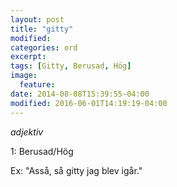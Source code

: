 ```yaml
---
layout: post
title: "gitty"
modified:
categories: ord
excerpt:
tags: [Gitty, Berusad, Hög]
image:
  feature:
date: 2014-08-08T15:39:55-04:00
modified: 2016-06-01T14:19:19-04:00
---
```


*adjektiv*

1: Berusad/Hög

Ex: "Asså, så gitty jag blev igår."